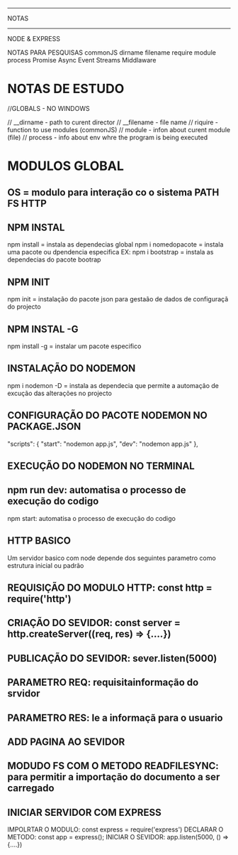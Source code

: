 ****************************
NOTAS
*****************************

NODE & EXPRESS

NOTAS PARA PESQUISAS
commonJS
dirname
filename
require
module
process
Promise
Async
Event
Streams
Middlaware

NOTAS DE ESTUDO
==========================================================
//GLOBALS - NO WINDOWS

// __dirname - path to curent director
// __filename - file name
// riquire - function to use modules (commonJS)
// module - infon about curent module (file)
// process - info about env whre the program is being executed


MODULOS GLOBAL
===============================================================
OS = modulo para interação co o sistema
PATH
FS
HTTP
-------------------------------------------------------------

NPM INSTAL
-----------------------------------------------------------
npm install = instala as dependecias global
npm i nomedopacote = instala uma pacote ou dpendencia especifica
EX: npm i bootstrap = instala as dependecias do pacote bootrap

NPM INIT
----------------------------------------------------------
npm init = instalação do pacote json para gestaão de dados de configuraçã do projecto

NPM INSTAL -G
---------------------------------------------------------------
npm install -g <packagename> = instalar um pacote especifico

INSTALAÇÃO DO NODEMON
--------------------------------------------------------------
npm i nodemon -D = instala as dependecia que permite a automação de excução das alterações no projecto

CONFIGURAÇÃO DO PACOTE NODEMON NO PACKAGE.JSON
--------------------------------------------
 "scripts": {
    "start": "nodemon app.js",
    "dev": "nodemon app.js"
  },

  EXECUÇÃO DO NODEMON NO TERMINAL
  --------------------------------------------
  npm run dev: automatisa o processo de execução do codigo
  --------------------------------------------
  npm start: automatisa o processo de execução do codigo




HTTP BASICO
----------------------------------------------------------------------------------------------------------------------------------
Um servidor basico com node depende dos seguintes parametro como estrutura inicial ou padrão

REQUISIÇÃO DO MODULO HTTP: const http = require('http')
-------------------------------------
CRIAÇÃO DO SEVIDOR: const server = http.createServer((req, res) => {....})
-----------------------------------
PUBLICAÇÃO DO SEVIDOR: sever.listen(5000)
-----------------------------------
PARAMETRO REQ: requisitainformação do srvidor
---------------------------------
PARAMETRO RES: le a informaçã para o usuario
---------------------------------

ADD PAGINA AO SEVIDOR
----------------------------------------------------------------------------------------------------------------------------------
MODUDO FS COM O METODO READFILESYNC: para permitir a importação do documento a ser carregado
----------------------------------------



INICIAR SERVIDOR COM EXPRESS
-----------------------------------------------------------------------------------------------------------------------
IMPOLRTAR O MODULO: const express = require('express')
DECLARAR O METODO: const app = express();
INICIAR O SEVIDOR: app.listen(5000, () => {....})





